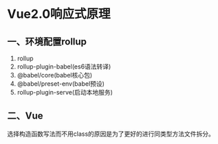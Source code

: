 # Vue2.0响应式原理

## 一、环境配置rollup

1. rollup
2. rollup-plugin-babel(es6语法转译)
3. @babel/core(babel核心包)
4. @babel/preset-env(babel预设)
5. rollup-plugin-serve(启动本地服务)

## 二、Vue  

选择构造函数写法而不用class的原因是为了更好的进行同类型方法文件拆分。

 